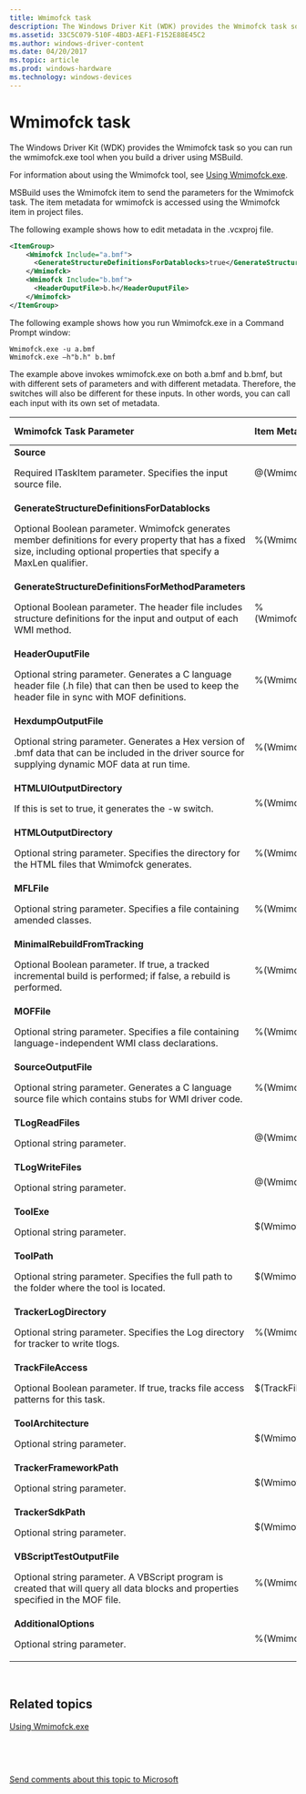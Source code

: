 ```yaml
---
title: Wmimofck task
description: The Windows Driver Kit (WDK) provides the Wmimofck task so you can run the wmimofck.exe tool when you build a driver using MSBuild.
ms.assetid: 33C5C079-510F-4BD3-AEF1-F152E88E45C2
ms.author: windows-driver-content
ms.date: 04/20/2017
ms.topic: article
ms.prod: windows-hardware
ms.technology: windows-devices
---
```


# Wmimofck task


The Windows Driver Kit (WDK) provides the Wmimofck task so you can run the wmimofck.exe tool when you build a driver using MSBuild.

For information about using the Wmimofck tool, see [Using Wmimofck.exe](https://msdn.microsoft.com/library/windows/hardware/ff565588).

MSBuild uses the Wmimofck item to send the parameters for the Wmimofck task. The item metadata for wmimofck is accessed using the Wmimofck item in project files.

The following example shows how to edit metadata in the .vcxproj file.

```XML
<ItemGroup>
    <Wmimofck Include="a.bmf">
      <GenerateStructureDefinitionsForDatablocks>true</GenerateStructureDefinitionsForDatablocks>
    </Wmimofck>
    <Wmimofck Include="b.bmf">
      <HeaderOuputFile>b.h</HeaderOuputFile>
    </Wmimofck>
</ItemGroup>
```

The following example shows how you run Wmimofck.exe in a Command Prompt window:

```
Wmimofck.exe -u a.bmf
Wmimofck.exe –h"b.h" b.bmf
```

The example above invokes wmimofck.exe on both a.bmf and b.bmf, but with different sets of parameters and with different metadata. Therefore, the switches will also be different for these inputs. In other words, you can call each input with its own set of metadata.

<table>
<colgroup>
<col width="33%" />
<col width="33%" />
<col width="33%" />
</colgroup>
<thead>
<tr class="header">
<th align="left">Wmimofck Task Parameter</th>
<th align="left">Item Metadata</th>
<th align="left">Tool Switch</th>
</tr>
</thead>
<tbody>
<tr class="odd">
<td align="left"><strong>Source</strong>
<p>Required ITaskItem parameter. Specifies the input source file.</p></td>
<td align="left">@(Wmimofck)</td>
<td align="left"></td>
</tr>
<tr class="even">
<td align="left"><strong>GenerateStructureDefinitionsForDatablocks</strong>
<p>Optional Boolean parameter. Wmimofck generates member definitions for every property that has a fixed size, including optional properties that specify a MaxLen qualifier.</p></td>
<td align="left">%(Wmimofck.GenerateStructureDefinitionsForDatablocks)</td>
<td align="left"><strong>-u</strong></td>
</tr>
<tr class="odd">
<td align="left"><strong>GenerateStructureDefinitionsForMethodParameters</strong>
<p>Optional Boolean parameter. The header file includes structure definitions for the input and output of each WMI method.</p></td>
<td align="left">%(Wmimofck.GenerateStructureDefinitionsForMethodParameters)</td>
<td align="left"><strong>-m</strong></td>
</tr>
<tr class="even">
<td align="left"><strong>HeaderOuputFile</strong>
<p>Optional string parameter. Generates a C language header file (.h file) that can then be used to keep the header file in sync with MOF definitions.</p></td>
<td align="left">%(Wmimofck.HeaderOuputFile)</td>
<td align="left"><strong>-h</strong><em>Filename</em></td>
</tr>
<tr class="odd">
<td align="left"><strong>HexdumpOutputFile</strong>
<p>Optional string parameter. Generates a Hex version of .bmf data that can be included in the driver source for supplying dynamic MOF data at run time.</p></td>
<td align="left">%(Wmimofck.HexdumpOutputFile)</td>
<td align="left"><strong>-x</strong><em>Filename</em></td>
</tr>
<tr class="even">
<td align="left"><strong>HTMLUIOutputDirectory</strong>
<p>If this is set to true, it generates the -w switch.</p></td>
<td align="left">%(Wmimofck.HTMLUIOutputDirectory)</td>
<td align="left"></td>
</tr>
<tr class="odd">
<td align="left"><strong>HTMLOutputDirectory</strong>
<p>Optional string parameter. Specifies the directory for the HTML files that Wmimofck generates.</p></td>
<td align="left">%(Wmimofck.HTMLOutputDirectory)</td>
<td align="left"><strong>-w</strong><em>Directory</em></td>
</tr>
<tr class="even">
<td align="left"><strong>MFLFile</strong>
<p>Optional string parameter. Specifies a file containing amended classes.</p></td>
<td align="left">%(Wmimofck.MFLFile)</td>
<td align="left"><strong>-z</strong><em>MFLFile</em></td>
</tr>
<tr class="odd">
<td align="left"><strong>MinimalRebuildFromTracking</strong>
<p>Optional Boolean parameter. If true, a tracked incremental build is performed; if false, a rebuild is performed.</p></td>
<td align="left">%(Wmimofck.MinimalRebuildFromTracking)</td>
<td align="left"></td>
</tr>
<tr class="even">
<td align="left"><strong>MOFFile</strong>
<p>Optional string parameter. Specifies a file containing language-independent WMI class declarations.</p></td>
<td align="left">%(Wmimofck.MOFFile)</td>
<td align="left"><strong>-y</strong><em>MOFFile</em></td>
</tr>
<tr class="odd">
<td align="left"><strong>SourceOutputFile</strong>
<p>Optional string parameter. Generates a C language source file which contains stubs for WMI driver code.</p></td>
<td align="left">%(Wmimofck.SourceOutputFile)</td>
<td align="left"><strong>-c</strong><em>Filename</em></td>
</tr>
<tr class="even">
<td align="left"><strong>TLogReadFiles</strong>
<p>Optional string parameter.</p></td>
<td align="left">@(WmimofckTLogReadFiles)</td>
<td align="left"></td>
</tr>
<tr class="odd">
<td align="left"><strong>TLogWriteFiles</strong>
<p>Optional string parameter.</p></td>
<td align="left">@(WmimofckTLogWriteFiles)</td>
<td align="left"></td>
</tr>
<tr class="even">
<td align="left"><strong>ToolExe</strong>
<p>Optional string parameter.</p></td>
<td align="left">$(WmimofckToolExe)</td>
<td align="left"></td>
</tr>
<tr class="odd">
<td align="left"><strong>ToolPath</strong>
<p>Optional string parameter. Specifies the full path to the folder where the tool is located.</p></td>
<td align="left">$(WmimofckToolPath)</td>
<td align="left"></td>
</tr>
<tr class="even">
<td align="left"><strong>TrackerLogDirectory</strong>
<p>Optional string parameter. Specifies the Log directory for tracker to write tlogs.</p></td>
<td align="left">%(Wmimofck.TrackerLogDirectory)</td>
<td align="left"></td>
</tr>
<tr class="odd">
<td align="left"><strong>TrackFileAccess</strong>
<p>Optional Boolean parameter. If true, tracks file access patterns for this task.</p></td>
<td align="left">$(TrackFileAccess)</td>
<td align="left"></td>
</tr>
<tr class="even">
<td align="left"><strong>ToolArchitecture</strong>
<p>Optional string parameter.</p></td>
<td align="left">$(WmimofckToolArchitecture)</td>
<td align="left"></td>
</tr>
<tr class="odd">
<td align="left"><strong>TrackerFrameworkPath</strong>
<p>Optional string parameter.</p></td>
<td align="left">$(WmimofckTrackerFrameworkPath)</td>
<td align="left"></td>
</tr>
<tr class="even">
<td align="left"><strong>TrackerSdkPath</strong>
<p>Optional string parameter.</p></td>
<td align="left">$(WmimofckTrackerSdkPath)</td>
<td align="left"></td>
</tr>
<tr class="odd">
<td align="left"><strong>VBScriptTestOutputFile</strong>
<p>Optional string parameter. A VBScript program is created that will query all data blocks and properties specified in the MOF file.</p></td>
<td align="left">%(Wmimofck.VBScriptTestOutputFile)</td>
<td align="left"><strong>-t</strong><em>Filename</em></td>
</tr>
<tr class="even">
<td align="left"><strong>AdditionalOptions</strong>
<p>Optional string parameter.</p></td>
<td align="left">%(Wmimofck.AdditionalOptions)</td>
<td align="left"></td>
</tr>
</tbody>
</table>

 

## <span id="related_topics"></span>Related topics


[Using Wmimofck.exe](https://msdn.microsoft.com/library/windows/hardware/ff565588)

 

 

[Send comments about this topic to Microsoft](mailto:wsddocfb@microsoft.com?subject=Documentation%20feedback%20[devtest\devtest]:%20Wmimofck%20task%20%20RELEASE:%20%2811/17/2016%29&body=%0A%0APRIVACY%20STATEMENT%0A%0AWe%20use%20your%20feedback%20to%20improve%20the%20documentation.%20We%20don't%20use%20your%20email%20address%20for%20any%20other%20purpose,%20and%20we'll%20remove%20your%20email%20address%20from%20our%20system%20after%20the%20issue%20that%20you're%20reporting%20is%20fixed.%20While%20we're%20working%20to%20fix%20this%20issue,%20we%20might%20send%20you%20an%20email%20message%20to%20ask%20for%20more%20info.%20Later,%20we%20might%20also%20send%20you%20an%20email%20message%20to%20let%20you%20know%20that%20we've%20addressed%20your%20feedback.%0A%0AFor%20more%20info%20about%20Microsoft's%20privacy%20policy,%20see%20http://privacy.microsoft.com/default.aspx. "Send comments about this topic to Microsoft")





